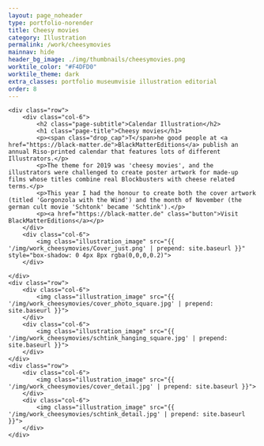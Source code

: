 ```yaml
---
layout: page_noheader
type: portfolio-norender
title: Cheesy movies
category: Illustration
permalink: /work/cheesymovies
mainnav: hide
header_bg_image: ./img/thumbnails/cheesymovies.png
worktile_color: "#F4DFD0"
worktile_theme: dark
extra_classes: portfolio museumvisie illustration editorial
order: 8
---
```


<div class="wrapper">

	<div class="row">		
		<div class="col-6">			
			<h2 class="page-subtitle">Calendar Illustration</h2>
			<h1 class="page-title">Cheesy movies</h1>
			<p><span class="drop_cap">T</span>he good people at <a href="https://black-matter.de">BlackMatterEditions</a> publish an annual Riso-printed calendar that features lots of different Illustrators.</p>
			<p>The theme for 2019 was 'cheesy movies', and the illustrators were challenged to create poster artwork for made-up films whose titles combine real Blockbusters with cheese related terms.</p>
			<p>This year I had the honour to create both the cover artwork (titled 'Gorgonzola with the Wind') and the month of November (the german cult movie 'Schtonk' became 'Schtink').</p>			
			<p><a href="https://black-matter.de" class="button">Visit BlackMatterEditions</a></p>
		</div>	
		<div class="col-6">			
			<img class="illustration_image" src="{{ '/img/work_cheesymovies/Cover_just.png' | prepend: site.baseurl }}" style="box-shadow: 0 4px 8px rgba(0,0,0,0.2)">		
		</div>	
				
	</div>
	<div class="row">
		<div class="col-6">
			<img class="illustration_image" src="{{ '/img/work_cheesymovies/cover_photo_square.jpg' | prepend: site.baseurl }}">
		</div>
		<div class="col-6">
			<img class="illustration_image" src="{{ '/img/work_cheesymovies/schtink_hanging_square.jpg' | prepend: site.baseurl }}">
		</div>
	</div>
	<div class="row">
		<div class="col-6">
			<img class="illustration_image" src="{{ '/img/work_cheesymovies/cover_detail.jpg' | prepend: site.baseurl }}">
		</div>
		<div class="col-6">
			<img class="illustration_image" src="{{ '/img/work_cheesymovies/schtink_detail.jpg' | prepend: site.baseurl }}">
		</div>
	</div>
	
</div>